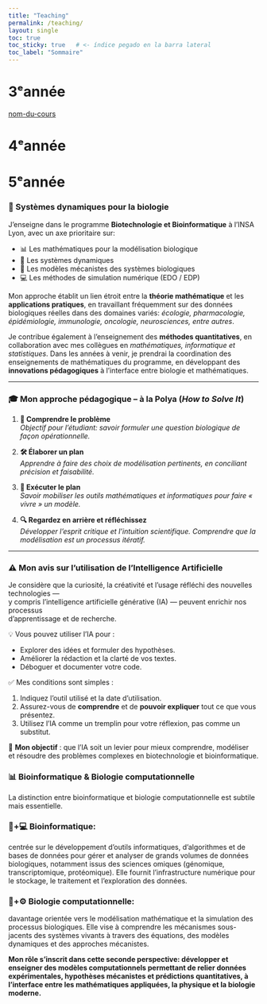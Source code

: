 ```yaml
---
title: "Teaching"
permalink: /teaching/
layout: single
toc: true
toc_sticky: true   # <- índice pegado en la barra lateral
toc_label: "Sommaire"
---
```

# 3ᵉannée
[nom-du-cours](/teaching/yearX/2025-2026/nom-du-cours/)
# 4ᵉannée
# 5ᵉannée

### 🦋 Systèmes dynamiques pour la biologie 
  
J’enseigne dans le programme **Biotechnologie et Bioinformatique** à l’INSA Lyon, avec un axe prioritaire sur:
-	📊 Les mathématiques pour la modélisation biologique
-	🔄 Les systèmes dynamiques
-	🧬 Les modèles mécanistes des systèmes biologiques
-	💻 Les méthodes de simulation numérique (EDO / EDP)

Mon approche établit un lien étroit entre la **théorie mathématique** et les **applications pratiques**, en travaillant fréquemment sur des données biologiques réelles dans des domaines variés: *écologie, pharmacologie, épidémiologie, immunologie, oncologie, neurosciences, entre autres*.

Je contribue également à l’enseignement des **méthodes quantitatives**, en collaboration avec mes collègues en *mathématiques, informatique et statistiques*.
Dans les années à venir, je prendrai la coordination des enseignements de mathématiques du programme, en développant des **innovations pédagogiques** à l’interface entre biologie et mathématiques.

---

### 🎓 Mon approche pédagogique – à la Polya (*How to Solve It*)

1. **📌 Comprendre le problème**  
   *Objectif pour l’étudiant: savoir formuler une question biologique de façon opérationnelle.*

2. **🛠 Élaborer un plan**  
   *Apprendre à faire des choix de modélisation pertinents, en conciliant précision et faisabilité.*

3. **🚀 Exécuter le plan**  
   *Savoir mobiliser les outils mathématiques et informatiques pour faire « vivre » un modèle.*

4. **🔍 Regardez en arrière et réfléchissez**  
   *Développer l’esprit critique et l’intuition scientifique. Comprendre que la modélisation est un processus itératif.*

---

### ⚠️ Mon avis sur l’utilisation de l’Intelligence Artificielle

 Je considère que la curiosité, la créativité et l’usage réfléchi des nouvelles technologies —  
 y compris l’intelligence artificielle générative (IA) — peuvent enrichir nos processus  
 d’apprentissage et de recherche.

 💡 Vous pouvez utiliser l’IA pour :
 - Explorer des idées et formuler des hypothèses.
 - Améliorer la rédaction et la clarté de vos textes.
 - Déboguer et documenter votre code.

 ✅ Mes conditions sont simples :
 1. Indiquez l’outil utilisé et la date d’utilisation.
 2. Assurez-vous de **comprendre** et de **pouvoir expliquer** tout ce que vous présentez.
 3. Utilisez l’IA comme un tremplin pour votre réflexion, pas comme un substitut.

 🚀 **Mon objectif** : que l’IA soit un levier pour mieux comprendre, modéliser  
 et résoudre des problèmes complexes en biotechnologie et bioinformatique.

### 📊 Bioinformatique & Biologie computationnelle

La distinction entre bioinformatique et biologie computationnelle est subtile mais essentielle.
### 🧬+💻 Bioinformatique: 
centrée sur le développement d’outils informatiques, d’algorithmes et de bases de données pour gérer et analyser de grands volumes de données biologiques, notamment issus des sciences omiques (génomique, transcriptomique, protéomique). Elle fournit l’infrastructure numérique pour le stockage, le traitement et l’exploration des données.
### 🔬+⚙️ Biologie computationnelle: 
davantage orientée vers le modélisation mathématique et la simulation des processus biologiques. Elle vise à comprendre les mécanismes sous-jacents des systèmes vivants à travers des équations, des modèles dynamiques et des approches mécanistes.

**Mon rôle s’inscrit dans cette seconde perspective: développer et enseigner des modèles computationnels permettant de relier données expérimentales, hypothèses mécanistes et prédictions quantitatives, à l’interface entre les mathématiques appliquées, la physique et la biologie moderne.**
